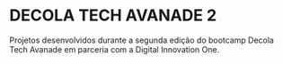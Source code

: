 # DECOLA TECH AVANADE 2

Projetos desenvolvidos durante a segunda edição do bootcamp Decola Tech Avanade em parceria com a Digital Innovation One.
